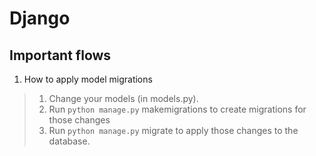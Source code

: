 # Django

## Important flows

1. How to apply model migrations

> 1. Change your models (in models.py).
> 1. Run `python manage.py` makemigrations to create migrations for those changes
> 1. Run `python manage.py` migrate to apply those changes to the database.
